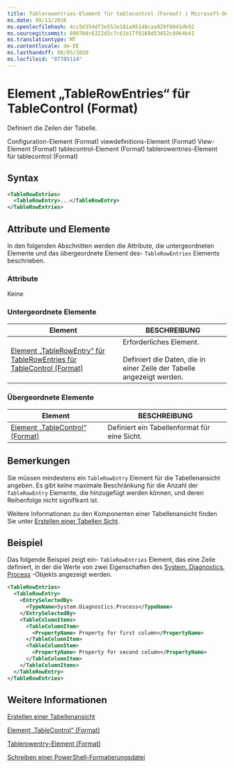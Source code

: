 ```yaml
---
title: Tablerowentries-Element für tablecontrol (Format) | Microsoft-Dokumentation
ms.date: 09/13/2016
ms.openlocfilehash: 4cc5d354df3e552e181a95148caa020f0041db92
ms.sourcegitcommit: 0907b8c6322d2c7c61b17f8168d53452c8964b41
ms.translationtype: MT
ms.contentlocale: de-DE
ms.lasthandoff: 08/05/2020
ms.locfileid: "87785114"
---
```

# <a name="tablerowentries-element-for-tablecontrol-format"></a>Element „TableRowEntries“ für TableControl (Format)

Definiert die Zeilen der Tabelle.

Configuration-Element (Format) viewdefinitions-Element (Format) View-Element (Format) tablecontrol-Element (Format) tablerowentries-Element für tablecontrol (Format)

## <a name="syntax"></a>Syntax

```xml
<TableRowEntries>
  <TableRowEntry>...</TableRowEntry>
</TableRowEntries>
```

## <a name="attributes-and-elements"></a>Attribute und Elemente

In den folgenden Abschnitten werden die Attribute, die untergeordneten Elemente und das übergeordnete Element des- `TableRowEntries` Elements beschrieben.

### <a name="attributes"></a>Attribute

Keine

### <a name="child-elements"></a>Untergeordnete Elemente

|Element|BESCHREIBUNG|
|-------------|-----------------|
|[Element „TableRowEntry“ für TableRowEntries für TableControl (Format)](./tablerowentry-element-for-tablerowentries-for-tablecontrol-format.md)|Erforderliches Element.<br /><br /> Definiert die Daten, die in einer Zeile der Tabelle angezeigt werden.|

### <a name="parent-elements"></a>Übergeordnete Elemente

|Element|BESCHREIBUNG|
|-------------|-----------------|
|[Element „TableControl“ (Format)](./tablecontrol-element-format.md)|Definiert ein Tabellenformat für eine Sicht.|

## <a name="remarks"></a>Bemerkungen

Sie müssen mindestens ein `TableRowEntry` Element für die Tabellenansicht angeben. Es gibt keine maximale Beschränkung für die Anzahl der `TableRowEntry` Elemente, die hinzugefügt werden können, und deren Reihenfolge nicht signifikant ist.

Weitere Informationen zu den Komponenten einer Tabellenansicht finden Sie unter [Erstellen einer Tabellen Sicht](./creating-a-table-view.md).

## <a name="example"></a>Beispiel

Das folgende Beispiel zeigt ein- `TableRowEntries` Element, das eine Zeile definiert, in der die Werte von zwei Eigenschaften des [System. Diagnostics. Process](/dotnet/api/System.Diagnostics.Process) -Objekts angezeigt werden.

```xml
<TableRowEntries>
  <TableRowEntry>
    <EntrySelectedBy>
      <TypeName>System.Diagnostics.Process</TypeName>
    </EntrySelectedBy>
    <TableColumnItems>
      <TableColumnItem>
        <PropertyName> Property for first column</PropertyName>
      </TableColumnItem>
      <TableColumnItem>
        <PropertyName> Property for second column</PropertyName>
      </TableColumnItem>
    </TableColumnItems>
  </TableRowEntry>
</TableRowEntries>

```

## <a name="see-also"></a>Weitere Informationen

[Erstellen einer Tabellenansicht](./creating-a-table-view.md)

[Element „TableControl“ (Format)](./tablecontrol-element-format.md)

[Tablerowentry-Element (Format)](./tablerowentry-element-for-tablerowentries-for-tablecontrol-format.md)

[Schreiben einer PowerShell-Formatierungsdatei](./writing-a-powershell-formatting-file.md)
